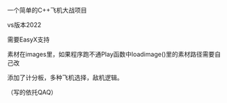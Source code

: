 一个简单的C++飞机大战项目

vs版本2022

需要EasyX支持

素材在images里，如果程序跑不通Play函数中loadimage()里的素材路径需要自己改

添加了计分板，多种飞机选择，敌机逻辑。

（写的依托QAQ）
